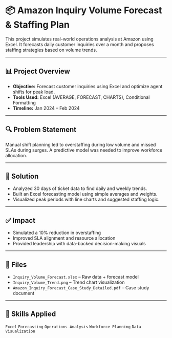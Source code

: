 # 📦 Amazon Inquiry Volume Forecast & Staffing Plan

This project simulates real-world operations analysis at Amazon using Excel. It forecasts daily customer inquiries over a month and proposes staffing strategies based on volume trends.

---

## 📊 Project Overview

- **Objective:** Forecast customer inquiries using Excel and optimize agent shifts for peak load.
- **Tools Used:** Excel (AVERAGE, FORECAST, CHARTS), Conditional Formatting
- **Timeline:** Jan 2024 – Feb 2024

---

## 🔍 Problem Statement

Manual shift planning led to overstaffing during low volume and missed SLAs during surges. A predictive model was needed to improve workforce allocation.

---

## 🧠 Solution

- Analyzed 30 days of ticket data to find daily and weekly trends.
- Built an Excel forecasting model using simple averages and weights.
- Visualized peak periods with line charts and suggested staffing logic.

---

## ✅ Impact

- Simulated a 10% reduction in overstaffing
- Improved SLA alignment and resource allocation
- Provided leadership with data-backed decision-making visuals

---

## 📂 Files

- `Inquiry_Volume_Forecast.xlsx` – Raw data + forecast model  
- `Inquiry_Volume_Trend.png` – Trend chart visualization  
- `Amazon_Inquiry_Forecast_Case_Study_Detailed.pdf` – Case study document

---

## 🧰 Skills Applied

`Excel` `Forecasting` `Operations Analysis` `Workforce Planning` `Data Visualization`
